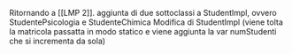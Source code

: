 Ritornando a [[LMP 2]]. aggiunta di due sottoclassi a StudentImpl, ovvero StudentePsicologia e StudenteChimica
Modifica di StudentImpl (viene tolta la matricola passatta in modo statico e viene aggiunta la var numStudenti che si incrementa da sola)


